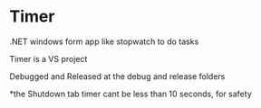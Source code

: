 # Timer
.NET windows form app like stopwatch to do tasks

Timer is a VS project

Debugged and Released at the debug and release folders

*the Shutdown tab timer cant be less than 10 seconds, for safety
